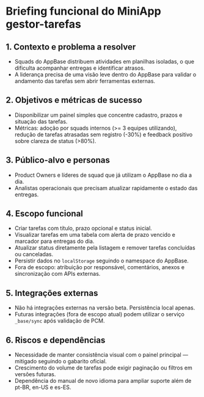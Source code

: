 # Briefing funcional do MiniApp gestor-tarefas

## 1. Contexto e problema a resolver
- Squads do AppBase distribuem atividades em planilhas isoladas, o que dificulta acompanhar entregas e identificar atrasos.
- A liderança precisa de uma visão leve dentro do AppBase para validar o andamento das tarefas sem abrir ferramentas externas.

## 2. Objetivos e métricas de sucesso
- Disponibilizar um painel simples que concentre cadastro, prazos e situação das tarefas.
- Métricas: adoção por squads internos (>= 3 equipes utilizando), redução de tarefas atrasadas sem registro (-30%) e feedback positivo sobre clareza de status (>80%).

## 3. Público-alvo e personas
- Product Owners e líderes de squad que já utilizam o AppBase no dia a dia.
- Analistas operacionais que precisam atualizar rapidamente o estado das entregas.

## 4. Escopo funcional
- Criar tarefas com título, prazo opcional e status inicial.
- Visualizar tarefas em uma tabela com alerta de prazo vencido e marcador para entregas do dia.
- Atualizar status diretamente pela listagem e remover tarefas concluídas ou canceladas.
- Persistir dados no `localStorage` seguindo o namespace do AppBase.
- Fora de escopo: atribuição por responsável, comentários, anexos e sincronização com APIs externas.

## 5. Integrações externas
- Não há integrações externas na versão beta. Persistência local apenas.
- Futuras integrações (fora de escopo atual) podem utilizar o serviço `_base/sync` após validação de PCM.

## 6. Riscos e dependências
- Necessidade de manter consistência visual com o painel principal — mitigado seguindo o gabarito oficial.
- Crescimento do volume de tarefas pode exigir paginação ou filtros em versões futuras.
- Dependência do manual de novo idioma para ampliar suporte além de pt-BR, en-US e es-ES.
